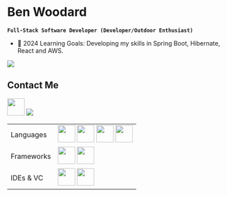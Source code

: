 # Ben Woodard

**`Full-Stack Software Developer (Developer/Outdoor Enthusiast)`**

-  🧠 2024 Learning Goals: Developing my skills in Spring Boot, Hibernate, React and AWS.


<img src="https://github-readme-stats.vercel.app/api/top-langs/?username=ben-woodard&theme=dark&langs_count=10"/>

## Contact Me

<a href="https://www.linkedin.com/in/benjamin-woodard//"><img src="https://www.vectorlogo.zone/logos/linkedin/linkedin-icon.svg" width="40" height="40"/></a>
<a href = "mailto: benjaminwoodard93@gmail.com"><img src="https://img.shields.io/badge/-Gmail-%23333?style=for-the-badge&logo=gmail&logoColor=white" target="_blank" ></a>

<table>
  <tr>
    <td>Languages</td>
    <td>
      <img src="https://cdn.jsdelivr.net/gh/devicons/devicon/icons/java/java-original.svg" height="40" width="40"/>
      <img src="https://cdn.jsdelivr.net/gh/devicons/devicon/icons/javascript/javascript-original.svg" height="40" width="40"/>
      <img src="https://cdn.jsdelivr.net/gh/devicons/devicon/icons/html5/html5-original-wordmark.svg" height="40" width="40"/>
      <img src="https://cdn.jsdelivr.net/gh/devicons/devicon/icons/css3/css3-original-wordmark.svg" height="40" width="40"/>
    </td>
  </tr>
  <tr>
    <td>Frameworks</td>
    <td>
      <img src="https://cdn.jsdelivr.net/gh/devicons/devicon/icons/spring/spring-original.svg" height="40" width="40"/>
      <img src="https://cdn.jsdelivr.net/gh/devicons/devicon/icons/react/react-original.svg"  height="40" width="40"/>
    </td>
  </tr>
  <tr>
    <td>IDEs & VC</td>
    <td>
     <img src="https://cdn.jsdelivr.net/gh/devicons/devicon/icons/vscode/vscode-original.svg" height="40" width="40"/>
     <img src="https://cdn.jsdelivr.net/gh/devicons/devicon/icons/intellij/intellij-original.svg" height="40" width="40"/>
    </td>
  </tr>
</table>
